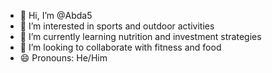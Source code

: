 - 👋 Hi, I’m @Abda5
- 👀 I’m interested in sports and outdoor activities
- 🌱 I’m currently learning nutrition and investment strategies
- 💞️ I’m looking to collaborate with fitness and food
- 😄 Pronouns: He/Him


<!---
Abda5/Abda5 is a ✨ special ✨ repository because its `README.md` (this file) appears on your GitHub profile.
You can click the Preview link to take a look at your changes.
--->
